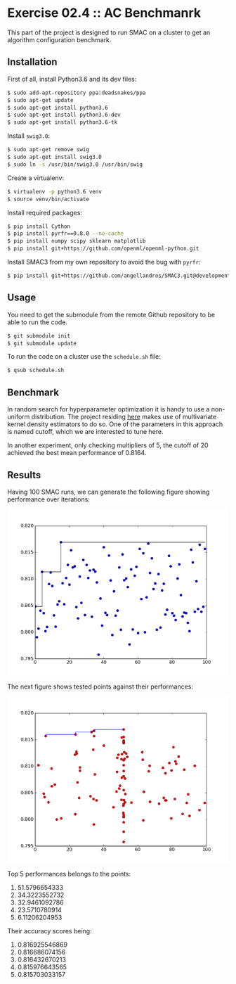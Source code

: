 # Exercise 02.4 :: AC Benchmanrk
This part of the project is designed to run SMAC on a cluster to get
an algorithm configuration benchmark.

## Installation
First of all, install Python3.6 and its dev files:
```bash
$ sudo add-apt-repository ppa:deadsnakes/ppa
$ sudo apt-get update
$ sudo apt-get install python3.6
$ sudo apt-get install python3.6-dev
$ sudo apt-get install python3.6-tk
```

Install `swig3.0`:
```bash
$ sudo apt-get remove swig
$ sudo apt-get install swig3.0
$ sudo ln -s /usr/bin/swig3.0 /usr/bin/swig
```

Create a virtualenv:
```bash
$ virtualenv -p python3.6 venv
$ source venv/bin/activate
```

Install required packages:
```bash
$ pip install Cython
$ pip install pyrfr==0.8.0 --no-cache
$ pip install numpy scipy sklearn matplotlib
$ pip install git+https://github.com/openml/openml-python.git
```

Install SMAC3 from my own repository to avoid the bug with `pyrfr`:
```bash
$ pip install git+https://github.com/angellandros/SMAC3.git@development
```

## Usage
You need to get the submodule from the remote Github 
repository to be able to run the code.
```bash
$ git submodule init
$ git submodule update
```

To run the code on a cluster use the `schedule.sh` file:
```bash
$ qsub schedule.sh
```

## Benchmark
In random search for hyperparameter optimization it is handy to use a non-uniform distribution.
The project residing [here](https://github.com/angellandro/mllab) makes use of
multivariate kernel density estimators to do so. One of the parameters in this approach is named
cutoff, which we are interested to tune here.

In another experiment, only checking multipliers of 5, the
cutoff of 20 achieved the best mean performance of 0.8164.

## Results
Having 100 SMAC runs, we can generate the following figure showing performance over iterations:

![step figure](step.png "The Step Figure") 

The next figure shows tested points against their performances:

![red points](points-top5.png "Performance")

Top 5 performances belongs to the points:
1. 51.5796654333
2. 34.3223552732
3. 32.9461092786
4. 23.5710780914
5. 6.11206204953

Their accuracy scores being:
1. 0.816925546869
2. 0.816686074156
3. 0.816432670213
4. 0.815976643565
5. 0.815703033157